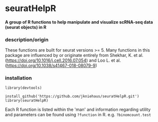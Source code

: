 # seuratHelpR
#### A group of R functions to help manipulate and visualize scRNA-seq data (seurat objects) in R 

### description/origin
These functions are built for seurat versions >= 5. Many functions in this package are influenced by or originate entirely from Shekhar, K. et al. (https://doi.org/10.1016/j.cell.2016.07.054) and Loo L. et al. (https://doi.org/10.1038/s41467-018-08079-9)

### installation
```
library(devtools)

install_github('https://github.com/jkniehaus/seuratHelpR.git')
library(seuratHelpR)
```

Each R function is listed within the 'man' and information regarding utility and parameters can be found using `?function` in R.
e.g. `?binomcount.test`
